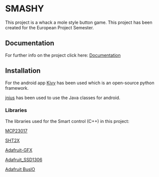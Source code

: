 
# SMASHY

This project is a whack a mole style button game. This project has been created for the European Project Semester. 

## Documentation

For further info on the project click here: 
[Documentation](https://www.eps2024-wiki5.dee.isep.ipp.pt/doku.php?id=start)


## Installation

For the android app 
[Kivy](https://kivy.org/)
 has been used which is an open-source python framework. 
 
 [jnius](https://pyjnius.readthedocs.io/en/latest/index.html) has been used to use the Java classes for android.
 
### Libraries    
The libraries used for the Smart control (C++) in this project:


[MCP23017](https://github.com/blemasle/arduino-mcp23017)

[SHT2X](https://github.com/RobTillaart/SHT2x)

[Adafruit-GFX](https://github.com/adafruit/Adafruit-GFX-Library)

[Adafruit_SSD1306](https://github.com/adafruit/Adafruit_SSD1306y)

[Adafruit BusIO](https://github.com/adafruit/Adafruit_BusIO)
